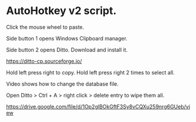 # AutoHotkey v2 script.

Click the mouse wheel to paste.

Side button 1 opens Windows Clipboard manager.

Side button 2 opens Ditto. Download and install it.

https://ditto-cp.sourceforge.io/

Hold left press right to copy. Hold left press right 2 times to select all.

Video shows how to change the database file. 

Open Ditto > Ctrl + A > right click > delete entry to wipe them all.

https://drive.google.com/file/d/1Op2glBOkGftF3Sy8vCQXu259nrg6GUeb/view
